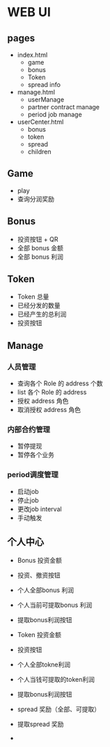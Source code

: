 

# WEB UI
## pages
- index.html
    - game
    - bonus
    - Token
    - spread info
- manage.html
    - userManage
    - partner contract manage
    - period job manage
- userCenter.html
    - bonus
    - token
    - spread
    - children
    


## Game
- play
- 查询分润奖励


## Bonus
- 投资按钮 + QR
- 全部 bonus 金额
- 全部 bonus 利润

## Token
- Token 总量
- 已经分发的数量
- 已经产生的总利润
- 投资按钮




## Manage

### 人员管理
- 查询各个 Role 的 address 个数 
- list 各个 Role 的 address
- 授权 address 角色
- 取消授权 address 角色

### 内部合约管理
- 暂停提现
- 暂停各个业务

### period调度管理
- 启动job
- 停止job
- 更改job interval
- 手动触发

## 个人中心
- Bonus 投资金额
- 投资、撤资按钮
- 个人全部bonus 利润
- 个人当前可提取bonus 利润
- 提取bonus利润按钮


- Token 投资金额
- 投资按钮
- 个人全部tokne利润
- 个人当钱可提取的token利润
- 提取bonus利润按钮


- spread 奖励（全部、可提取）
- 提取spread 奖励
- 